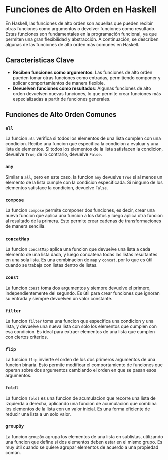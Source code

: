 # Funciones de Alto Orden en Haskell

En Haskell, las funciones de alto orden son aquellas que pueden recibir otras funciones como argumentos o devolver funciones como resultado. Estas funciones son fundamentales en la programación funcional, ya que permiten una gran flexibilidad y abstracción. A continuación, se describen algunas de las funciones de alto orden más comunes en Haskell.

## Características Clave

- **Reciben funciones como argumentos**: Las funciones de alto orden pueden tomar otras funciones como entradas, permitiendo componer y aplicar comportamientos de manera flexible.
- **Devuelven funciones como resultados**: Algunas funciones de alto orden devuelven nuevas funciones, lo que permite crear funciones más especializadas a partir de funciones generales.

## Funciones de Alto Orden Comunes

### `all`

La funcion `all` verifica si todos los elementos de una lista cumplen con una condicion. Recibe una funcion que especifica la condicion a evaluar y una lista de elementos. Si todos los elementos de la lista satisfacen la condicion, devuelve `True`; de lo contrario, devuelve `False`.

### `any`

Similar a `all`, pero en este caso, la funcion `any` devuelve `True` si al menos un elemento de la lista cumple con la condicion especificada. Si ninguno de los elementos satisface la condicion, devuelve `False`.

### `compose`

La funcion `compose` permite componer dos funciones, es decir, crear una nueva funcion que aplica una funcion a los datos y luego aplica otra funcion al resultado de la primera. Esto permite crear cadenas de transformaciones de manera sencilla.

### `concatMap`

La funcion `concatMap` aplica una funcion que devuelve una lista a cada elemento de una lista dada, y luego concatena todas las listas resultantes en una sola lista. Es una combinacion de `map` y `concat`, por lo que es útil cuando se trabaja con listas dentro de listas.

### `const`

La funcion `const` toma dos argumentos y siempre devuelve el primero, independientemente del segundo. Es útil para crear funciones que ignoran su entrada y siempre devuelven un valor constante.

### `filter`

La funcion `filter` toma una funcion que especifica una condicion y una lista, y devuelve una nueva lista con solo los elementos que cumplen con esa condicion. Es ideal para extraer elementos de una lista que cumplen con ciertos criterios.

### `flip`

La funcion `flip` invierte el orden de los dos primeros argumentos de una funcion binaria. Esto permite modificar el comportamiento de funciones que operan sobre dos argumentos cambiando el orden en que se pasan esos argumentos.

### `foldl`

La funcion `foldl` es una funcion de acumulacion que recorre una lista de izquierda a derecha, aplicando una funcion de acumulacion que combina los elementos de la lista con un valor inicial. Es una forma eficiente de reducir una lista a un solo valor.

### `groupBy`

La funcion `groupBy` agrupa los elementos de una lista en sublistas, utilizando una funcion que define si dos elementos deben estar en el mismo grupo. Es muy útil cuando se quiere agrupar elementos de acuerdo a una propiedad común.
